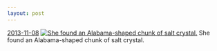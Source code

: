 ```yaml
---
layout: post
---
```


<p>
  <time><a href="/161">2013-11-08</a></time>
  <a href="/161"><img src="{{ site.assets_url }}/161-640.jpg" srcset="{{ site.assets_url }}/161-1280.jpg 1280w, {{ site.assets_url }}/161-960.jpg 960w, {{ site.assets_url }}/161-640.jpg 640w, {{ site.assets_url }}/161-320.jpg 320w" sizes="(min-width: 700px) 50vw, calc(100vw - 2rem)" alt="She found an Alabama-shaped chunk of salt crystal." /></a>
  <span>She found an Alabama-shaped chunk of salt crystal.</span>
</p>

